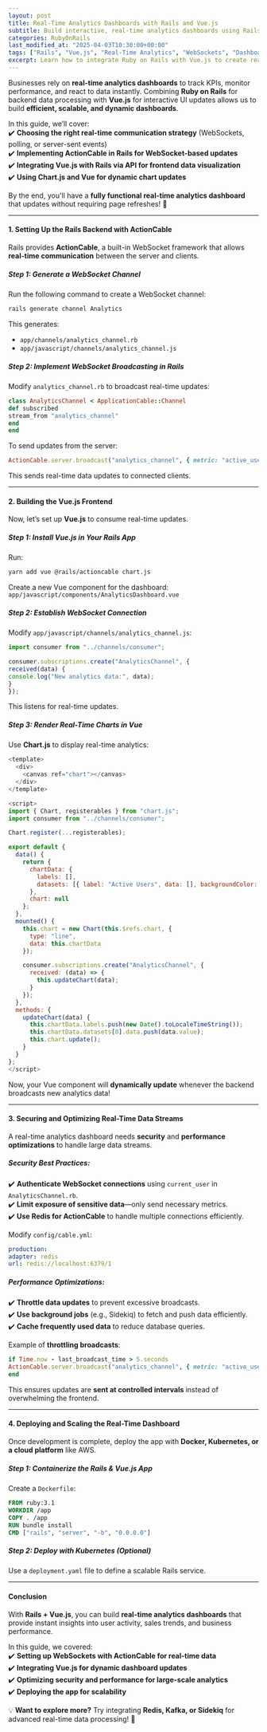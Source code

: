 ```yaml
---
layout: post
title: Real-Time Analytics Dashboards with Rails and Vue.js
subtitle: Build interactive, real-time analytics dashboards using Rails as the backend and Vue.js for dynamic UI updates.
categories: RubyOnRails
last_modified_at: "2025-04-03T10:30:00+00:00"
tags: ["Rails", "Vue.js", "Real-Time Analytics", "WebSockets", "Dashboards"]
excerpt: Learn how to integrate Ruby on Rails with Vue.js to create real-time analytics dashboards powered by WebSockets and APIs.
---
```

Businesses rely on **real-time analytics dashboards** to track KPIs, monitor performance, and react to data instantly. Combining **Ruby on Rails** for backend data processing with **Vue.js** for interactive UI updates allows us to build **efficient, scalable, and dynamic dashboards**.

In this guide, we’ll cover:  
✔️ **Choosing the right real-time communication strategy** (WebSockets, polling, or server-sent events)  
✔️ **Implementing ActionCable in Rails for WebSocket-based updates**  
✔️ **Integrating Vue.js with Rails via API for frontend data visualization**  
✔️ **Using Chart.js and Vue for dynamic chart updates**

By the end, you'll have a **fully functional real-time analytics dashboard** that updates without requiring page refreshes! 🚀

---

#### **1. Setting Up the Rails Backend with ActionCable**
Rails provides **ActionCable**, a built-in WebSocket framework that allows **real-time communication** between the server and clients.

##### **Step 1: Generate a WebSocket Channel**
Run the following command to create a WebSocket channel:  
```sh
rails generate channel Analytics
```

This generates:
- `app/channels/analytics_channel.rb`
- `app/javascript/channels/analytics_channel.js`

##### **Step 2: Implement WebSocket Broadcasting in Rails**
Modify `analytics_channel.rb` to broadcast real-time updates:

```ruby
class AnalyticsChannel < ApplicationCable::Channel
def subscribed
stream_from "analytics_channel"
end
end
```

To send updates from the server:

```ruby
ActionCable.server.broadcast("analytics_channel", { metric: "active_users", value: 120 })
```

This sends real-time data updates to connected clients.

---

#### **2. Building the Vue.js Frontend**
Now, let’s set up **Vue.js** to consume real-time updates.

##### **Step 1: Install Vue.js in Your Rails App**
Run:  
```sh
yarn add vue @rails/actioncable chart.js
```

Create a new Vue component for the dashboard:  
`app/javascript/components/AnalyticsDashboard.vue`

##### **Step 2: Establish WebSocket Connection**
Modify `app/javascript/channels/analytics_channel.js`:

```javascript
import consumer from "../channels/consumer";

consumer.subscriptions.create("AnalyticsChannel", {
received(data) {
console.log("New analytics data:", data);
}
});
```

This listens for real-time updates.

##### **Step 3: Render Real-Time Charts in Vue**
Use **Chart.js** to display real-time analytics:

```javascript
<template>
  <div>
    <canvas ref="chart"></canvas>
  </div>
</template>

<script>
import { Chart, registerables } from "chart.js";
import consumer from "../channels/consumer";

Chart.register(...registerables);

export default {
  data() {
    return {
      chartData: {
        labels: [],
        datasets: [{ label: "Active Users", data: [], backgroundColor: "blue" }]
      },
      chart: null
    };
  },
  mounted() {
    this.chart = new Chart(this.$refs.chart, {
      type: "line",
      data: this.chartData
    });

    consumer.subscriptions.create("AnalyticsChannel", {
      received: (data) => {
        this.updateChart(data);
      }
    });
  },
  methods: {
    updateChart(data) {
      this.chartData.labels.push(new Date().toLocaleTimeString());
      this.chartData.datasets[0].data.push(data.value);
      this.chart.update();
    }
  }
};
</script>
```

Now, your Vue component will **dynamically update** whenever the backend broadcasts new analytics data!

---

#### **3. Securing and Optimizing Real-Time Data Streams**
A real-time analytics dashboard needs **security** and **performance optimizations** to handle large data streams.

##### **Security Best Practices:**
✔️ **Authenticate WebSocket connections** using `current_user` in `AnalyticsChannel.rb`.  
✔️ **Limit exposure of sensitive data**—only send necessary metrics.  
✔️ **Use Redis for ActionCable** to handle multiple connections efficiently.

Modify `config/cable.yml`:  
```yml
production:
adapter: redis
url: redis://localhost:6379/1
```

##### **Performance Optimizations:**
✔️ **Throttle data updates** to prevent excessive broadcasts.  
✔️ **Use background jobs** (e.g., Sidekiq) to fetch and push data efficiently.  
✔️ **Cache frequently used data** to reduce database queries.

Example of **throttling broadcasts**:  
```ruby
if Time.now - last_broadcast_time > 5.seconds
ActionCable.server.broadcast("analytics_channel", { metric: "active_users", value: current_active_users })
end
```

This ensures updates are **sent at controlled intervals** instead of overwhelming the frontend.

---

#### **4. Deploying and Scaling the Real-Time Dashboard**
Once development is complete, deploy the app with **Docker, Kubernetes, or a cloud platform** like AWS.

##### **Step 1: Containerize the Rails & Vue.js App**
Create a `Dockerfile`:  
```dockerfile
FROM ruby:3.1
WORKDIR /app
COPY . /app
RUN bundle install
CMD ["rails", "server", "-b", "0.0.0.0"]
```

##### **Step 2: Deploy with Kubernetes (Optional)**
Use a `deployment.yaml` file to define a scalable Rails service.

---

#### **Conclusion**
With **Rails + Vue.js**, you can build **real-time analytics dashboards** that provide instant insights into user activity, sales trends, and business performance.

In this guide, we covered:  
✔️ **Setting up WebSockets with ActionCable for real-time data**  
✔️ **Integrating Vue.js for dynamic dashboard updates**  
✔️ **Optimizing security and performance for large-scale analytics**  
✔️ **Deploying the app for scalability**

💡 **Want to explore more?** Try integrating **Redis, Kafka, or Sidekiq** for advanced real-time data processing! 🚀  
